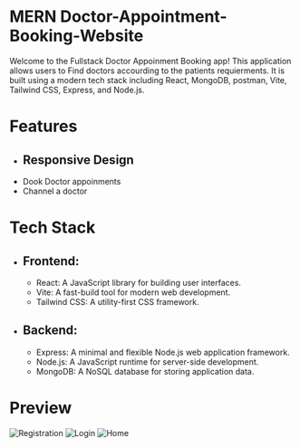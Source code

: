 # MERN Doctor-Appointment-Booking-Website
Welcome to the Fullstack Doctor Appoinment Booking app! This application allows users to Find doctors accourding to the patients requierments. It is built using a modern tech stack including React, MongoDB, postman, Vite, Tailwind CSS, Express, and Node.js.

# Features
  + ## Responsive Design
  + Dook Doctor appoinments
  + Channel a doctor

# Tech Stack
  * ## Frontend:
      + React: A JavaScript library for building user interfaces.
      + Vite: A fast-build tool for modern web development.
      + Tailwind CSS: A utility-first CSS framework.
  * ## Backend:
      + Express: A minimal and flexible Node.js web application framework.
      + Node.js: A JavaScript runtime for server-side development.
      + MongoDB: A NoSQL database for storing application data.

# Preview
![Registration](https://github.com/DeshanBandara/Doctor-Appointment-Booking-Website/assets/126126025/cea13787-9d13-4344-8dfb-3e18f63cdd5c)
![Login](https://github.com/DeshanBandara/Doctor-Appointment-Booking-Website/assets/126126025/bff778e2-762b-46c2-91d4-9a08dbe9b783)
![Home](https://github.com/DeshanBandara/Doctor-Appointment-Booking-Website/assets/126126025/0657463e-dae6-43d0-828a-1363a528f06f)
